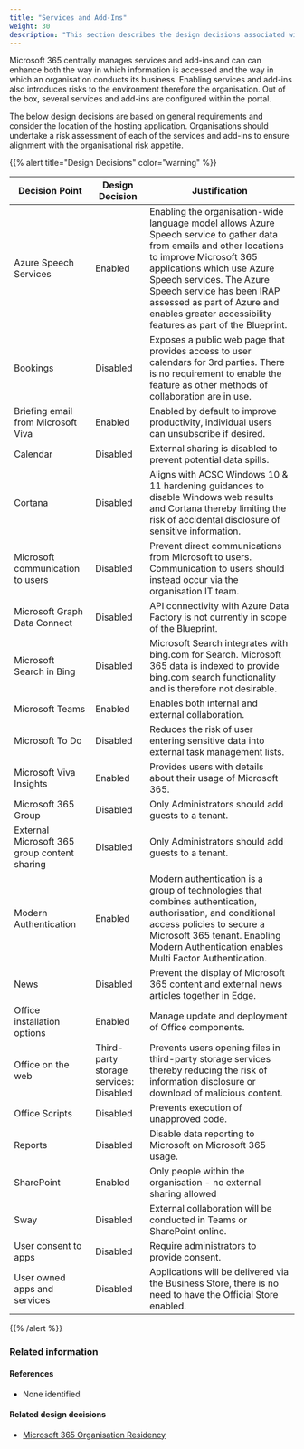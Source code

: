 ```yaml
---
title: "Services and Add-Ins"
weight: 30
description: "This section describes the design decisions associated with Services and Add-Ins for system(s) built using ASD's Blueprint for Secure Cloud."
---
```


Microsoft 365 centrally manages services and add-ins and can can enhance both the way in which information is accessed and the way in which an organisation conducts its business. Enabling services and add-ins also introduces risks to the environment therefore the organisation. Out of the box, several services and add-ins are configured within the portal.

The below design decisions are based on general requirements and consider the location of the hosting application. Organisations should undertake a risk assessment of each of the services and add-ins to ensure alignment with the organisational risk appetite.

{{% alert title="Design Decisions" color="warning" %}}

| Decision Point                               | Design Decision                        | Justification                                                                                                                                                                                                                                                                                                                         |
|----------------------------------------------|----------------------------------------|---------------------------------------------------------------------------------------------------------------------------------------------------------------------------------------------------------------------------------------------------------------------------------------------------------------------------------------|
| Azure Speech Services                        | Enabled                                | Enabling the organisation-wide language model allows Azure Speech service to gather data from emails and other locations to improve Microsoft 365 applications which use Azure Speech services. The Azure Speech service has been IRAP assessed as part of Azure and enables greater accessibility features as part of the Blueprint. |
| Bookings                                     | Disabled                               | Exposes a public web page that provides access to user calendars for 3rd parties. There is no requirement to enable the feature as other methods of collaboration are in use.                                                                                                                                                         |
| Briefing email from Microsoft Viva           | Enabled                                | Enabled by default to improve productivity, individual users can unsubscribe if desired.                                                                                                                                                                                                                                              |
| Calendar                                     | Disabled                               | External sharing is disabled to prevent potential data spills.                                                                                                                                                                                                                                                                        |
| Cortana                                      | Disabled                               | Aligns with ACSC Windows 10 & 11 hardening guidances to disable Windows web results and Cortana thereby limiting the risk of accidental disclosure of sensitive information.                                                                                                                                                          |
| Microsoft communication to users             | Disabled                               | Prevent direct communications from Microsoft to users. Communication to users should instead occur via the organisation IT team.                                                                                                                                                                                                      |
| Microsoft Graph Data Connect                 | Disabled                               | API connectivity with Azure Data Factory is not currently in scope of the Blueprint.                                                                                                                                                                                                                                                  |
| Microsoft Search in Bing                     | Disabled                               | Microsoft Search integrates with bing.com for Search. Microsoft 365 data is indexed to provide bing.com search functionality and is therefore not desirable.                                                                                                                                                                          |
| Microsoft Teams                              | Enabled                                | Enables both internal and external collaboration.                                                                                                                                                                                                                                                                                     |
| Microsoft To Do                              | Disabled                               | Reduces the risk of user entering sensitive data into external task management lists.                                                                                                                                                                                                                                                 |
| Microsoft Viva Insights                      | Enabled                                | Provides users with details about their usage of Microsoft 365.                                                                                                                                                                                                                                                                       |
| Microsoft 365 Group                          | Disabled                               | Only Administrators should add guests to a tenant.                                                                                                                                                                                                                                                                                    |
| External Microsoft 365 group content sharing | Disabled                               | Only Administrators should add guests to a tenant.                                                                                                                                                                                                                                                                                    |
| Modern Authentication                        | Enabled                                | Modern authentication is a group of technologies that combines authentication, authorisation, and conditional access policies to secure a Microsoft 365 tenant. Enabling Modern Authentication enables Multi Factor Authentication.                                                                                                   |
| News                                         | Disabled                               | Prevent the display of Microsoft 365 content and external news articles together in Edge.                                                                                                                                                                                                                                             |
| Office installation options                  | Enabled                                | Manage update and deployment of Office components.                                                                                                                                                                                                                                                                                    |
| Office on the web                            | Third-party storage services: Disabled | Prevents users opening files in third-party storage services thereby reducing the risk of information disclosure or download of malicious content.                                                                                                                                                                                    |
| Office Scripts                               | Disabled                               | Prevents execution of unapproved code.                                                                                                                                                                                                                                                                                                |
| Reports                                      | Disabled                               | Disable data reporting to Microsoft on Microsoft 365 usage.                                                                                                                                                                                                                                                                           |
| SharePoint                                   | Enabled                                | Only people within the organisation - no external sharing allowed                                                                                                                                                                                                                                                                     |
| Sway                                         | Disabled                               | External collaboration will be conducted in Teams or SharePoint online.                                                                                                                                                                                                                                                               |
| User consent to apps                         | Disabled                               | Require administrators to provide consent.                                                                                                                                                                                                                                                                                            |
| User owned apps and services                 | Disabled                               | Applications will be delivered via the Business Store, there is no need to have the Official Store enabled.                                                                                                                                                                                                                           |

{{% /alert %}}

### Related information

#### References

* None identified

#### Related design decisions

* [Microsoft 365 Organisation Residency](/design/shared-services/microsoft-365/residency)